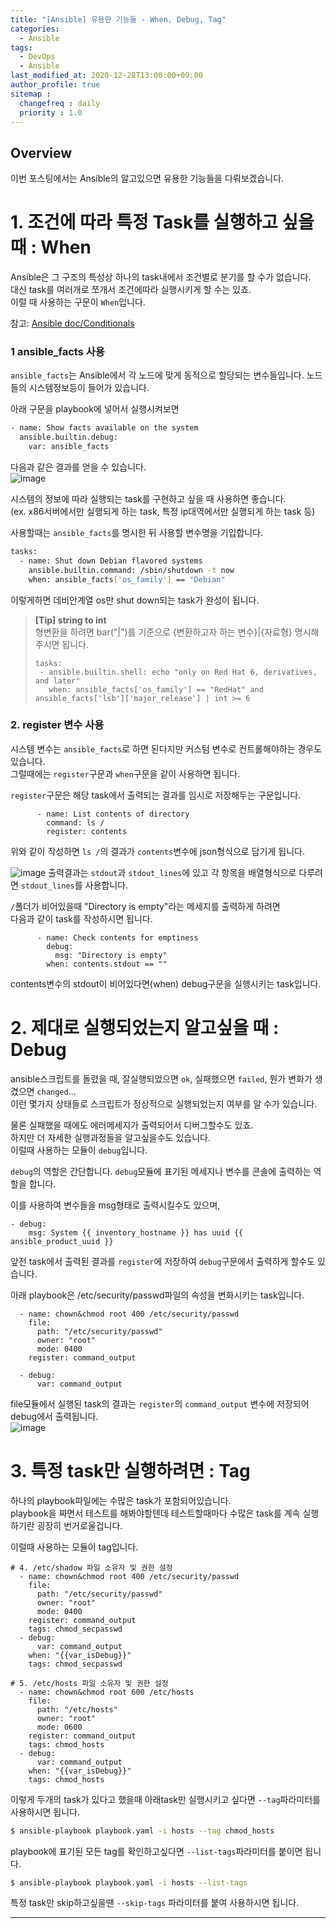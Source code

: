 ```yaml
---
title: "[Ansible] 유용한 기능들 - When, Debug, Tag"
categories: 
  - Ansible
tags:
  - DevOps
  - Ansible
last_modified_at: 2020-12-28T13:00:00+09:00
author_profile: true
sitemap :
  changefreq : daily
  priority : 1.0
---
```

## Overview
이번 포스팅에서는 Ansible의 알고있으면 유용한 기능들을 다뤄보겠습니다.  


# 1. 조건에 따라 특정 Task를 실행하고 싶을 때 : When
Ansible은 그 구조의 특성상 하나의 task내에서 조건별로 분기를 할 수가 없습니다.  
대신 task를 여러개로 쪼개서 조건에따라 실행시키게 할 수는 있죠.   
이럴 때 사용하는 구문이 `When`입니다.  

참고: [Ansible doc/Conditionals](https://docs.ansible.com/ansible/latest/user_guide/playbooks_conditionals.html)   


### 1 ansible_facts 사용
`ansible_facts`는 Ansible에서 각 노드에 맞게 동적으로 할당되는 변수들입니다. 노드들의 시스템정보등이 들어가 있습니다.  

아래 구문을 playbook에 넣어서 실행시켜보면
~~~sh
- name: Show facts available on the system
  ansible.builtin.debug:
    var: ansible_facts
~~~
다음과 같은 결과를 얻을 수 있습니다.  
![image](https://user-images.githubusercontent.com/15958325/103191810-b1be9780-4919-11eb-8af4-b62017f1d7f6.png)  

시스템의 정보에 따라 실행되는 task를 구현하고 싶을 때 사용하면 좋습니다.  
(ex. x86서버에서만 실행되게 하는 task, 특정 ip대역에서만 실행되게 하는 task 등)  

사용할때는 `ansible_facts`를 명시한 뒤 사용할 변수명을 기입합니다.  
~~~sh
tasks:
  - name: Shut down Debian flavored systems
    ansible.builtin.command: /sbin/shutdown -t now
    when: ansible_facts['os_family'] == "Debian"
~~~
이렇게하면 데비안계열 os만 shut down되는 task가 완성이 됩니다.  

> **[Tip] string to int**  
> 형변환을 하려면 bar("|")를 기준으로 {변환하고자 하는 변수}|{자료형} 명시해주시면 됩니다.  
>~~~
>tasks:
>  - ansible.builtin.shell: echo "only on Red Hat 6, derivatives, and later"
>    when: ansible_facts['os_family'] == "RedHat" and ansible_facts['lsb']['major_release'] | int >= 6
>~~~

### 2. register 변수 사용
시스템 변수는 `ansible_facts`로 하면 된다지만 커스텀 변수로 컨트롤해야하는 경우도 있습니다.  
그럴때에는 `register`구문과 `when`구문을 같이 사용하면 됩니다.  


`register`구문은 해당 task에서 출력되는 결과를 임시로 저장해두는 구문입니다.  
~~~
      - name: List contents of directory
        command: ls /
        register: contents
~~~
위와 같이 작성하면 `ls /`의 결과가 `contents`변수에 json형식으로 담기게 됩니다.  

![image](https://user-images.githubusercontent.com/15958325/103193895-23e6aa80-4921-11eb-8a7f-760eac8b1fe6.png)
출력결과는 `stdout`과 `stdout_lines`에 있고 각 항목을 배열형식으로 다루려면 `stdout_lines`를 사용합니다.  

`/`폴더가 비어있을때 "Directory is empty"라는 메세지를 출력하게 하려면   
다음과 같이 task를 작성하시면 됩니다.  
~~~
      - name: Check contents for emptiness
        debug:
          msg: "Directory is empty"
        when: contents.stdout == ""
~~~
contents변수의 stdout이 비어있다면(when) debug구문을 실행시키는 task입니다.  



# 2. 제대로 실행되었는지 알고싶을 때 : Debug
ansible스크립트를 돌렸을 때, 잘실행되었으면 `ok`, 실패했으면 `failed`, 뭔가 변화가 생겼으면 `changed`...  
이런 몇가지 상태들로 스크립트가 정상적으로 실행되었는지 여부를 알 수가 있습니다.  

물론 실패했을 때에도 에러메세지가 출력되어서 디버그할수도 있죠.  
하지만 더 자세한 실행과정들을 알고싶을수도 있습니다.  
이럴때 사용하는 모듈이 `debug`입니다.  

`debug`의 역할은 간단합니다. `debug`모듈에 표기된 메세지나 변수를 콘솔에 출력하는 역할을 합니다.  

이를 사용하여 변수들을 msg형태로 출력시킬수도 있으며,  
~~~
- debug:
    msg: System {{ inventory_hostname }} has uuid {{ ansible_product_uuid }}
~~~

앞전 task에서 출력된 결과를 `register`에 저장하여 `debug`구문에서 출력하게 할수도 있습니다.  

아래 playbook은 /etc/security/passwd파일의 속성을 변화시키는 task입니다.  
~~~
  - name: chown&chmod root 400 /etc/security/passwd
    file:
      path: "/etc/security/passwd"
      owner: "root"
      mode: 0400
    register: command_output

  - debug:
      var: command_output
~~~
file모듈에서 실행된 task의 결과는 `register`의 `command_output` 변수에 저장되어 debug에서 출력됩니다.   
![image](https://user-images.githubusercontent.com/15958325/103194941-868d7580-4924-11eb-9e20-83d974f2103d.png)   



# 3. 특정 task만 실행하려면 : Tag
하나의 playbook파일에는 수많은 task가 포함되어있습니다.   
playbook을 짜면서 테스트를 해봐야할텐데 테스트할때마다 수많은 task를 계속 실행하기란 굉장히 번거로울겁니다.  

이럴때 사용하는 모듈이 tag입니다.  

~~~
# 4. /etc/shadow 파일 소유자 및 권한 설정
  - name: chown&chmod root 400 /etc/security/passwd
    file:
      path: "/etc/security/passwd"
      owner: "root"
      mode: 0400
    register: command_output
    tags: chmod_secpasswd
  - debug:
      var: command_output
    when: "{{var_isDebug}}"
    tags: chmod_secpasswd

# 5. /etc/hosts 파일 소유자 및 권한 설정
  - name: chown&chmod root 600 /etc/hosts
    file:
      path: "/etc/hosts"
      owner: "root"
      mode: 0600
    register: command_output
    tags: chmod_hosts
  - debug:
      var: command_output
    when: "{{var_isDebug}}"
    tags: chmod_hosts
~~~

이렇게 두개의 task가 있다고 했을때 아래task만 실행시키고 싶다면 `--tag`파라미터를 사용하시면 됩니다.  
~~~sh
$ ansible-playbook playbook.yaml -i hosts --tag chmod_hosts
~~~

playbook에 표기된 모든 tag를 확인하고싶다면 `--list-tags`파라미터를 붙이면 됩니다.   
~~~sh
$ ansible-playbook playbook.yaml -i hosts --list-tags
~~~

특정 task만 skip하고싶을땐 `--skip-tags` 파라미터를 붙여 사용하시면 됩니다.  


----